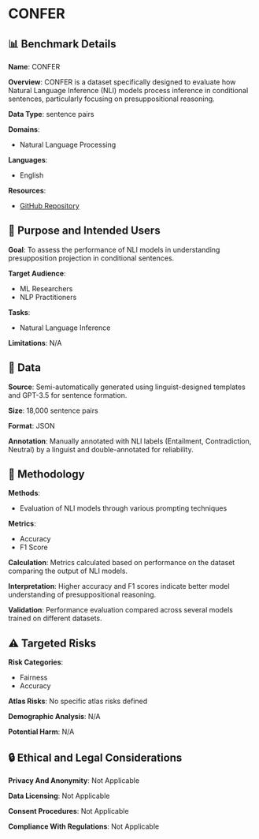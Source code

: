 # CONFER

## 📊 Benchmark Details

**Name**: CONFER

**Overview**: CONFER is a dataset specifically designed to evaluate how Natural Language Inference (NLI) models process inference in conditional sentences, particularly focusing on presuppositional reasoning.

**Data Type**: sentence pairs

**Domains**:
- Natural Language Processing

**Languages**:
- English

**Resources**:
- [GitHub Repository](https://github.com/Conditional-NLI/CONFER)

## 🎯 Purpose and Intended Users

**Goal**: To assess the performance of NLI models in understanding presupposition projection in conditional sentences.

**Target Audience**:
- ML Researchers
- NLP Practitioners

**Tasks**:
- Natural Language Inference

**Limitations**: N/A

## 💾 Data

**Source**: Semi-automatically generated using linguist-designed templates and GPT-3.5 for sentence formation.

**Size**: 18,000 sentence pairs

**Format**: JSON

**Annotation**: Manually annotated with NLI labels (Entailment, Contradiction, Neutral) by a linguist and double-annotated for reliability.

## 🔬 Methodology

**Methods**:
- Evaluation of NLI models through various prompting techniques

**Metrics**:
- Accuracy
- F1 Score

**Calculation**: Metrics calculated based on performance on the dataset comparing the output of NLI models.

**Interpretation**: Higher accuracy and F1 scores indicate better model understanding of presuppositional reasoning.

**Validation**: Performance evaluation compared across several models trained on different datasets.

## ⚠️ Targeted Risks

**Risk Categories**:
- Fairness
- Accuracy

**Atlas Risks**:
No specific atlas risks defined

**Demographic Analysis**: N/A

**Potential Harm**: N/A

## 🔒 Ethical and Legal Considerations

**Privacy And Anonymity**: Not Applicable

**Data Licensing**: Not Applicable

**Consent Procedures**: Not Applicable

**Compliance With Regulations**: Not Applicable
